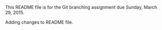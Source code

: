 This README file is for the Git branching assignment due Sunday, March 29, 2015.

Adding changes to README file.